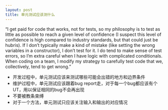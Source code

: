 ```yaml
---
layout: post
title: 单元测试应该测什么
---
```


“I get paid for code that works, not for tests, so my philosophy is to test as little as possible to reach a given level of confidence (I suspect this level of confidence is high compared to industry standards, but that could just be hubris). If I don’t typically make a kind of mistake (like setting the wrong variables in a constructor), I don’t test for it. I do tend to make sense of test errors, so I’m extra careful when I have logic with complicated conditionals. When coding on a team, I modify my strategy to carefully test code that we, collectively, tend to get wrong.”


* 开发过程中，单元测试应该来测试哪些可能会出错的地方和边界条件
* 维护过程中，单元测试应该跟着bug report走，对于每一个bug都应该有个UT，用以保证相同的bug不会再出现
* 不要被教条束缚
* 对于一个方法，单元测试只应该关注输入和输出的对应情况


